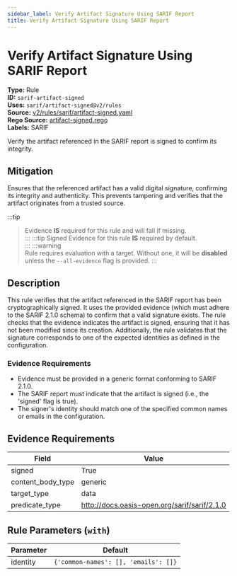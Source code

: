```yaml
---
sidebar_label: Verify Artifact Signature Using SARIF Report
title: Verify Artifact Signature Using SARIF Report
---  
```

# Verify Artifact Signature Using SARIF Report  
**Type:** Rule  
**ID:** `sarif-artifact-signed`  
**Uses:** `sarif/artifact-signed@v2/rules`  
**Source:** [v2/rules/sarif/artifact-signed.yaml](https://github.com/scribe-public/sample-policies/blob/main/v2/rules/sarif/artifact-signed.yaml)  
**Rego Source:** [artifact-signed.rego](https://github.com/scribe-public/sample-policies/blob/main/v2/rules/sarif/artifact-signed.rego)  
**Labels:** SARIF  

Verify the artifact referenced in the SARIF report is signed to confirm its integrity.


## Mitigation  
Ensures that the referenced artifact has a valid digital signature, confirming its integrity and authenticity. This prevents tampering and verifies that the artifact originates from a trusted source.


:::tip 
> Evidence **IS** required for this rule and will fail if missing.  
::: 
:::tip 
Signed Evidence for this rule **IS** required by default.  
::: 
:::warning  
Rule requires evaluation with a target. Without one, it will be **disabled** unless the `--all-evidence` flag is provided.
::: 

## Description  
This rule verifies that the artifact referenced in the SARIF report has been cryptographically signed.
It uses the provided evidence (which must adhere to the SARIF 2.1.0 schema) to confirm that a valid signature exists.
The rule checks that the evidence indicates the artifact is signed, ensuring that it has not been modified since its creation.
Additionally, the rule validates that the signature corresponds to one of the expected identities as defined in the configuration.

### **Evidence Requirements**
- Evidence must be provided in a generic format conforming to SARIF 2.1.0.
- The SARIF report must indicate that the artifact is signed (i.e., the 'signed' flag is true).
- The signer's identity should match one of the specified common names or emails in the configuration.


## Evidence Requirements  
| Field | Value |
|-------|-------|
| signed | True |
| content_body_type | generic |
| target_type | data |
| predicate_type | http://docs.oasis-open.org/sarif/sarif/2.1.0 |

## Rule Parameters (`with`)  
| Parameter | Default |
|-----------|---------|
| identity | `{'common-names': [], 'emails': []}` |
